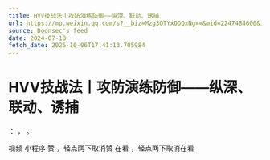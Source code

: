 ```yaml
---
title: HVV技战法丨攻防演练防御——纵深、联动、诱捕
url: https://mp.weixin.qq.com/s?__biz=Mzg3OTYxODQxNg==&mid=2247484600&idx=1&sn=72f5ebabbae1bcf4d277b744a8854920
source: Doonsec's feed
date: 2024-07-18
fetch_date: 2025-10-06T17:41:13.705984
---
```


# HVV技战法丨攻防演练防御——纵深、联动、诱捕

：
，
。

视频
小程序
赞
，轻点两下取消赞
在看
，轻点两下取消在看